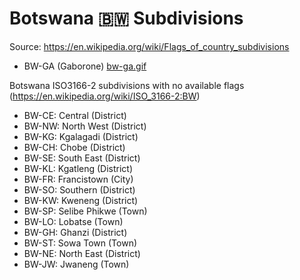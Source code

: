 # Botswana 🇧🇼 Subdivisions

Source: https://en.wikipedia.org/wiki/Flags_of_country_subdivisions

* BW-GA (Gaborone) [bw-ga.gif](https://github.com/amckenna41/iso3166-flag-icons/blob/main/iso3166-2-icons/BW/bw-ga.gif)

Botswana ISO3166-2 subdivisions with no available flags (https://en.wikipedia.org/wiki/ISO_3166-2:BW)

* BW-CE: Central (District)
* BW-NW: North West (District)
* BW-KG: Kgalagadi (District)
* BW-CH: Chobe (District)
* BW-SE: South East (District)
* BW-KL: Kgatleng (District)
* BW-FR: Francistown (City)
* BW-SO: Southern (District)
* BW-KW: Kweneng (District)
* BW-SP: Selibe Phikwe (Town)
* BW-LO: Lobatse (Town)
* BW-GH: Ghanzi (District)
* BW-ST: Sowa Town (Town)
* BW-NE: North East (District)
* BW-JW: Jwaneng (Town)